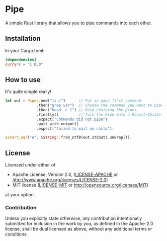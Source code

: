 # Pipe

A simple Rust library that allows you to pipe commands into
each other.

## Installation
In your Cargo.toml:

```toml
[dependencies]
curryrs = "1.0.0"
```

## How to use

It's quite simple really!

```rust
let out = Pipe::new("ls /")      // Put in your first command
              .then("grep usr")  // Choose the command you want to pipe into
              .then("head -c 1") // Keep chaining the pipes
              .finally()         // Turn the Pipe into a Result<Child>
              .expect("Commands did not pipe")
              .wait_with_output()
              .expect("failed to wait on child");

assert_eq!("u", &String::from_utf8(out.stdout).unwrap());
```

## License

Licensed under either of

 * Apache License, Version 2.0, ([LICENSE-APACHE](LICENSE-APACHE) or http://www.apache.org/licenses/LICENSE-2.0)
 * MIT license ([LICENSE-MIT](LICENSE-MIT) or http://opensource.org/licenses/MIT)

at your option.

### Contribution

Unless you explicitly state otherwise, any contribution intentionally submitted
for inclusion in the work by you, as defined in the Apache-2.0 license, shall be dual licensed as above, without any
additional terms or conditions.
